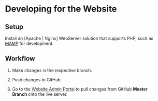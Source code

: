 # Developing for the Website

## Setup

Install an [Apache | Nginx] WebServer solution that supports PHP, such as [MAMP](https://www.mamp.info/en/) for development.

## Workflow

1. Make changes in the respective branch.

2. Push changes to GitHub.

3. Go to the [Website Admin Portal](assistivetech.mit.edu/admin) to pull changes from GitHub **Master Branch** onto the live server.

